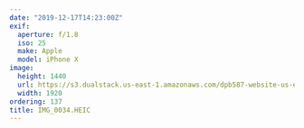 ```yaml
---
date: "2019-12-17T14:23:00Z"
exif:
  aperture: f/1.8
  iso: 25
  make: Apple
  model: iPhone X
image:
  height: 1440
  url: https://s3.dualstack.us-east-1.amazonaws.com/dpb587-website-us-east-1/asset/gallery/2019-south-america/25fd261c-c488-b836-647e-7cd8edf21511~1920.jpg
  width: 1920
ordering: 137
title: IMG_0034.HEIC
---
```

